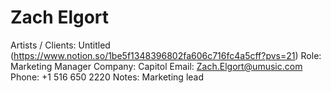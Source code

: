 # Zach Elgort

Artists / Clients: Untitled (https://www.notion.so/1be5f1348396802fa606c716fc4a5cff?pvs=21)
Role: Marketing Manager
Company: Capitol
Email: Zach.Elgort@umusic.com
Phone: +1 516 650 2220
Notes: Marketing lead